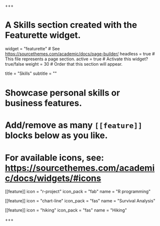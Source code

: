 +++
# A Skills section created with the Featurette widget.
widget = "featurette"  # See https://sourcethemes.com/academic/docs/page-builder/
headless = true  # This file represents a page section.
active = true  # Activate this widget? true/false
weight = 30  # Order that this section will appear.

title = "Skills"
subtitle = ""

# Showcase personal skills or business features.
# 
# Add/remove as many `[[feature]]` blocks below as you like.
# 
# For available icons, see: https://sourcethemes.com/academic/docs/widgets/#icons

[[feature]]
  icon = "r-project"
  icon_pack = "fab"
  name = "R programming"
  
[[feature]]
  icon = "chart-line"
  icon_pack = "fas"
  name = "Survival Analysis"
  
[[feature]]
  icon = "hiking"
  icon_pack = "fas"
  name = "Hiking"

+++
